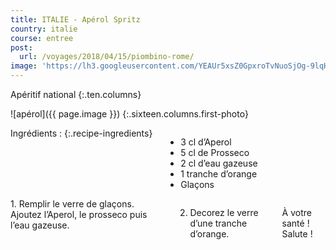 ```yaml
---
title: ITALIE - Apérol Spritz
country: italie
course: entree
post:
  url: /voyages/2018/04/15/piombino-rome/
image: 'https://lh3.googleusercontent.com/YEAUr5xsZ0GpxroTvNuoSjOg-9lqHegENHhnn6Dz_ygKcfZnCttJz05wgHwQVF7lOq3PJzNGBH0uzk5-KMqJQ_opDl5sKnvawuPb8fcfskX-7ZqOuJdTnuKKwIOpoVfVL9vNfPdv7fQgLH4QskeR_30guk8cyloTsvBua5Ve81tt5mEUoGi02LB7-n1TSLEGFN4vyw1JSv0an1sA7aCIIg_HaiI2dH3XipsUaUxfQ8ZSi5sOeVtZCvj4osi1sMzgPfDZxAKjHpKnDPKTmFfKZzR_SWdK9xIh1lPNjBr10tgIq_JDO3_3S6v8g22CFDwTu8E32MqgXvsf9_JLwBrPhrsr84TO-19lIx8SvFUm2ADuH04BRH7FIJQIjqzTUpL1gLE3Ju4LNggD00h6dRiAhqqzPPNyOmhXMnDeyvzHPLdnd2SWfaU8VHNJpqbMtFi6D2jhjasLlDjZ6gdkyKObSTOTr983HEHh1tcxPAmAW43D4A5Wzx2uExAtDWhg6-BafAgWfd4nu5l8XTXmLYDgQHBnj9KEaYRqwjY17vkjFm5-prY8WfNOz2BLnNqj31GNn9yiJUGuIyzdM1_JbUK1a-lq6WEzAw7N-NKToj33flsawpDHTN3LW88whhwu_xn3evrUvyNsi4cauGDlS-9fJFTDL0SdHp-r0JKk1BDgxDnoq3l1Mqm3D_eY4gkFLF1L-AhXoCPN12JJMbc02mWn7bLq=w900'
---
```


Apéritif national
{:.ten.columns}

<!--fin extrait-->

![apérol]({{ page.image }})
{:.sixteen.columns.first-photo}

<div class="four columns" markdown="1">
Ingrédients :
{:.recipe-ingredients}

- 3 cl d’Aperol
- 5 cl de Prosseco
- 2 cl d’eau gazeuse
- 1 tranche d’orange
- Glaçons
</div>

<div class="ten columns" markdown="1">
1. Remplir le verre de glaçons. Ajoutez
l’Aperol, le prosseco puis l’eau gazeuse.

2. Decorez le verre d’une tranche
d’orange.

À votre santé ! Salute !
</div>
